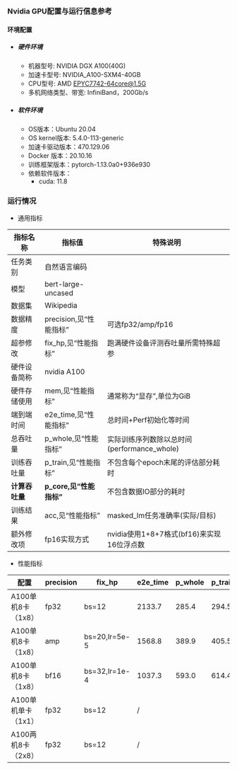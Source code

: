 ### Nvidia GPU配置与运行信息参考
#### 环境配置
- ##### 硬件环境
    - 机器型号: NVIDIA DGX A100(40G) 
    - 加速卡型号: NVIDIA_A100-SXM4-40GB
    - CPU型号: AMD EPYC7742-64core@1.5G
    - 多机网络类型、带宽: InfiniBand，200Gb/s
- ##### 软件环境
   - OS版本：Ubuntu 20.04
   - OS kernel版本: 5.4.0-113-generic
   - 加速卡驱动版本：470.129.06
   - Docker 版本：20.10.16
   - 训练框架版本：pytorch-1.13.0a0+936e930
   - 依赖软件版本：
     - cuda: 11.8

### 运行情况

* 通用指标

| 指标名称       | 指标值                  | 特殊说明                                    |
| -------------- | ----------------------- | ------------------------------------------- |
| 任务类别       | 自然语言编码            |                                             |
| 模型           | bert-large-uncased      |                                             |
| 数据集         | Wikipedia               |                                             |
| 数据精度       | precision,见“性能指标”  | 可选fp32/amp/fp16                           |
| 超参修改       | fix_hp,见“性能指标”     | 跑满硬件设备评测吞吐量所需特殊超参          |
| 硬件设备简称   | nvidia A100             |                                             |
| 硬件存储使用   | mem,见“性能指标”        | 通常称为“显存”,单位为GiB                    |
| 端到端时间     | e2e_time,见“性能指标”   | 总时间+Perf初始化等时间                     |
| 总吞吐量       | p_whole,见“性能指标”    | 实际训练序列数除以总时间(performance_whole) |
| 训练吞吐量     | p_train,见“性能指标”    | 不包含每个epoch末尾的评估部分耗时           |
| **计算吞吐量** | **p_core,见“性能指标”** | 不包含数据IO部分的耗时                      |
| 训练结果       | acc,见“性能指标”        | masked_lm任务准确率(实际/目标)              |
| 额外修改项     | fp16实现方式            | nvidia使用1+8+7格式(bf16)来实现16位浮点数   |

* 性能指标

| 配置               | precision | fix_hp        | e2e_time | p_whole | p_train | p_core | acc         | mem       |
| ------------------ | --------- | ------------- | -------- | ------- | ------- | ------ | ----------- | --------- |
| A100单机8卡（1x8） | fp32      | bs=12         | 2133.7   | 285.4   | 294.5   | 299.3  | 0.657/0.655 | 31.2/40.0 |
| A100单机8卡（1x8） | amp       | bs=20,lr=5e-5 | 1568.8   | 389.9   | 405.5   | 410.8  | 0.658/0.655 | 36.1/40.0 |
| A100单机8卡（1x8） | bf16      | bs=32,lr=1e-4 | 1037.3   | 593.0   | 614.4   | 622.9  | 0.647/0.655 | 37.0/40.0 |
| A100单机单卡（1x1） | fp32      | bs=12         | /        |         |         |        | /           |           |
| A100两机8卡（2x8） | fp32      | bs=12         | /        |         |         |        | /           |           |


